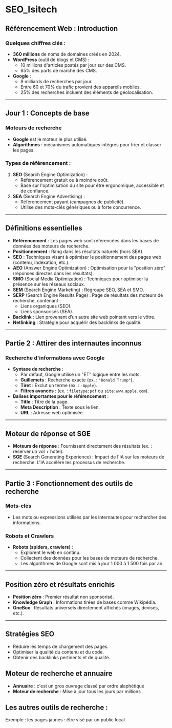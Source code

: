 # SEO_Isitech

## Référencement Web : Introduction

### Quelques chiffres clés :
- **360 millions** de noms de domaines créés en 2024.
- **WordPress** (outil de blogs et CMS) : 
  - 10 millions d'articles postés par jour sur des CMS.
  - 65% des parts de marché des CMS.
- **Google** : 
  - 9 milliards de recherches par jour.
  - Entre 60 et 70% du trafic provient des appareils mobiles.
  - 25% des recherches incluent des éléments de géolocalisation.

---

## Jour 1 : Concepts de base

### Moteurs de recherche
- **Google** est le moteur le plus utilisé.
- **Algorithmes** : mécanismes automatiques intégrés pour trier et classer les pages.

### Types de référencement :
1. **SEO** (Search Engine Optimization) :
   - Référencement gratuit ou à moindre coût.
   - Basé sur l'optimisation du site pour être ergonomique, accessible et de confiance.
2. **SEA** (Search Engine Advertising) :
   - Référencement payant (campagnes de publicité).
   - Utilise des mots-clés génériques ou à forte concurrence.

---

## Définitions essentielles

- **Référencement** : Les pages web sont référencées dans les bases de données des moteurs de recherche.
- **Positionnement** : Rang dans les résultats naturels (hors SEA).
- **SEO** : Techniques visant à optimiser le positionnement des pages web (contenu, indexation, etc.).
- **AEO** (Answer Engine Optimization) : Optimisation pour la "position zéro" (réponses directes dans les résultats).
- **SMO** (Social Media Optimization) : Techniques pour optimiser la présence sur les réseaux sociaux.
- **SEM** (Search Engine Marketing) : Regroupe SEO, SEA et SMO.
- **SERP** (Search Engine Results Page) : Page de résultats des moteurs de recherche, contenant :
  - Liens organiques (SEO).
  - Liens sponsorisés (SEA).
- **Backlink** : Lien provenant d’un autre site web pointant vers le vôtre.
- **Netlinking** : Stratégie pour acquérir des backlinks de qualité.

---

## Partie 2 : Attirer des internautes inconnus

### Recherche d'informations avec Google
- **Syntaxe de recherche** :
  - Par défaut, Google utilise un "ET" logique entre les mots.
  - **Guillemets** : Recherche exacte (ex. : `"Donald Trump"`).
  - **Tiret** : Exclut un terme (ex. : `-Apple`).
  - **Filtres avancés** : (ex. : `filetype:pdf` ou `site:www.apple.com`).
- **Balises importantes pour le référencement** :
  - **Title** : Titre de la page.
  - **Meta Description** : Texte sous le lien.
  - **URL** : Adresse web optimisée.

---

## Moteur de réponse et SGE

- **Moteurs de réponse** : Fournissent directement des résultats (ex. : réserver un vol + hôtel).
- **SGE** (Search Generating Experience) : Impact de l'IA sur les moteurs de recherche. L'IA accélère les processus de recherche.

---

## Partie 3 : Fonctionnement des outils de recherche

### Mots-clés
- Les mots ou expressions utilisés par les internautes pour rechercher des informations.

### Robots et Crawlers
- **Robots (spiders, crawlers)** :
  - Explorent le web en continu.
  - Collectent des données pour les bases de moteurs de recherche.
  - Les algorithmes de Google sont mis à jour 1 000 à 1 500 fois par an.

---

## Position zéro et résultats enrichis

- **Position zéro** : Premier résultat non sponsorisé.
- **Knowledge Graph** : Informations tirées de bases comme Wikipédia.
- **OneBox** : Résultats universels directement affichés (images, devises, etc.).

---

## Stratégies SEO
- Réduire les temps de chargement des pages.
- Optimiser la qualité du contenu et du code.
- Obtenir des backlinks pertinents et de qualité.

## Moteur de recherche et annuaire 
- **Annuaire** : c'est un gros ouvrage classé par ordre alaphétique
- **Moteur de recherche** : Mise à jour tous les jours par millions 

## Les autres outils de recherche :
Exemple : les pages jaunes : être visé par un public local 

